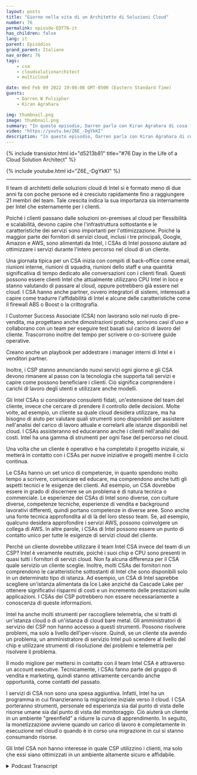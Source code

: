 ```yaml
---
layout: posts
title: "Giorno nella vita di un Architetto di Soluzioni Cloud"
number: 76
permalink: episode-EDT76-it
has_children: false
lang: it
parent: Episódios
grand_parent: Italiano
nav_order: 76
tags:
    - csa
    - cloudsolutionarchitect
    - multicloud

date: Wed Feb 09 2022 19:00:00 GMT-0500 (Eastern Standard Time)
guests:
    - Darren W Pulsipher
    - Kiran Agrahara

img: thumbnail.png
image: thumbnail.png
summary: "In questo episodio, Darren parla con Kiran Agrahara di cosa fanno gli architetti delle soluzioni cloud di Intel (CSA) in una giornata per beneficiare non solo i fornitori di servizi cloud (CSP), ma anche gli utenti finali."
video: "https://youtu.be/Z6E_-DgYkKI"
description: "In questo episodio, Darren parla con Kiran Agrahara di cosa fanno gli architetti delle soluzioni cloud di Intel (CSA) in una giornata per beneficiare non solo i fornitori di servizi cloud (CSP), ma anche gli utenti finali."
---
```


<div>
{% include transistor.html id="d5213b81" title="#76 Day in the Life of a Cloud Solution Architect" %}

{% include youtube.html id="Z6E_-DgYkKI" %}
</div>

---

Il team di architetti delle soluzioni cloud di Intel si è formato meno di due anni fa con poche persone ed è cresciuto rapidamente fino a raggiungere 21 membri del team. Tale crescita indica la sua importanza sia internamente per Intel che esternamente per i clienti.

Poiché i clienti passano dalle soluzioni on-premises al cloud per flessibilità e scalabilità, devono capire che l'infrastruttura sottostante e le caratteristiche dei servizi sono importanti per l'ottimizzazione. Poiché la maggior parte dei fornitori di servizi cloud, inclusi i tre principali, Google, Amazon e AWS, sono alimentati da Intel, i CSAs di Intel possono aiutare ad ottimizzare i servizi durante l'intero percorso nel cloud di un cliente.

Una giornata tipica per un CSA inizia con compiti di back-office come email, riunioni interne, riunioni di squadra, riunioni dello staff e una quantità significativa di tempo dedicato alle conversazioni con i clienti finali. Questi possono essere clienti Intel che attualmente utilizzano CPU Intel in loco e stanno valutando di passare al cloud, oppure potrebbero già essere nel cloud. I CSA hanno anche partner, ovvero integratori di sistemi, interessati a capire come tradurre l'affidabilità di Intel e alcune delle caratteristiche come il firewall ABS o Boost o la crittografia.

I Customer Success Associate (CSA) non lavorano solo nel ruolo di pre-vendita, ma progettano anche dimostrazioni pratiche, scrivono casi d'uso e collaborano con un team per eseguire test basati sul carico di lavoro del cliente. Trascorrono inoltre del tempo per scrivere o co-scrivere guide operative.

Creano anche un playbook per addestrare i manager interni di Intel e i venditori partner.

Inoltre, i CSP stanno annunciando nuovi servizi ogni giorno e gli CSA devono rimanere al passo con la tecnologia che supporta tali servizi e capire come possono beneficiare i clienti. Ciò significa comprendere i carichi di lavoro degli utenti e utilizzare anche modelli.

Gli Intel CSAs si considerano consulenti fidati, un'estensione del team del cliente, invece che cercare di prendere il controllo delle decisioni. Molte volte, ad esempio, un cliente sa quale cloud desidera utilizzare, ma ha bisogno di aiuto per valutare quali strumenti sono disponibili per assistere nell'analisi del carico di lavoro attuale e correlarli alle istanze disponibili nel cloud. I CSAs assisteranno ed educeranno anche i clienti nell'analisi dei costi. Intel ha una gamma di strumenti per ogni fase del percorso nel cloud.

Una volta che un cliente è operativo e ha completato il progetto iniziale, si metterà in contatto con i CSAs per nuove iniziative e progetti mentre il ciclo continua.

Le CSAs hanno un set unico di competenze, in quanto spendono molto tempo a scrivere, comunicare ed educare, ma comprendono anche tutti gli aspetti tecnici e le esigenze dei clienti. Ad esempio, un CSA dovrebbe essere in grado di discernere se un problema è di natura tecnica o commerciale. Le esperienze dei CSAs di Intel sono diverse, con culture diverse, competenze tecniche, esperienze di vendita e background lavorativi differenti, quindi portano competenze in diverse aree. Sono anche una fonte tecnica approfondita al di là del loro stesso team. Se, ad esempio, qualcuno desidera approfondire i servizi AWS, possono coinvolgere un collega di AWS. In altre parole, i CSAs di Intel possono essere un punto di contatto unico per tutte le esigenze di servizi cloud del cliente.

Perché un cliente dovrebbe utilizzare il team Intel CSA invece del team di un CSP? Intel è veramente neutrale, poiché i suoi chip e CPU sono presenti in quasi tutti i fornitori di servizi cloud. Non fa alcuna differenza per il CSA quale servizio un cliente sceglie. Inoltre, molti CSAs dei fornitori non comprendono le caratteristiche sottostanti di Intel che sono disponibili solo in un determinato tipo di istanza. Ad esempio, un CSA di Intel saprebbe scegliere un'istanza alimentata da Ice Lake anziché da Cascade Lake per ottenere significativi risparmi di costi e un incremento delle prestazioni sulle applicazioni. I CSAs dei CSP potrebbero non essere necessariamente a conoscenza di queste informazioni.

Intel ha anche molti strumenti per raccogliere telemetria, che si tratti di un'istanza cloud o di un'istanza di cloud bare metal. Gli amministratori di servizio dei CSP non hanno accesso a questi strumenti. Possono risolvere problemi, ma solo a livello dell'iper-visore. Quindi, se un cliente sta avendo un problema, un amministratore di servizio Intel può scendere al livello del chip e utilizzare strumenti di risoluzione dei problemi e telemetria per risolvere il problema.

Il modo migliore per mettersi in contatto con il team Intel CSA è attraverso un account executive. Tecnicamente, i CSAs fanno parte del gruppo di vendita e marketing, quindi stanno attivamente cercando anche opportunità, come contatti del passato.

I servizi di CSA non sono una spesa aggiuntiva. Infatti, Intel ha un programma in cui finanzieranno la migrazione iniziale verso il cloud. I CSA porteranno strumenti, personale ed esperienza sia dal punto di vista delle risorse umane sia dal punto di vista del monitoraggio. Ciò aiuterà un cliente in un ambiente "greenfield" a ridurre la curva di apprendimento. In seguito, la monetizzazione avviene quando un carico di lavoro è completamente in esecuzione nel cloud o quando è in corso una migrazione in cui si stanno consumando risorse.

Gli Intel CSA non hanno interesse in quale CSP utilizzino i clienti, ma solo che essi siano ottimizzati in un ambiente altamente sicuro e affidabile.



<details>
<summary> Podcast Transcript </summary>

<p></p>

</details>
